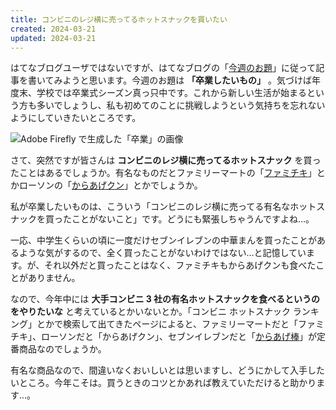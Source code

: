 ```yaml
---
title: コンビニのレジ横に売ってるホットスナックを買いたい
created: 2024-03-21
updated: 2024-03-21
---
```


はてなブログユーザではないですが、はてなブログの「[今週のお題](https://blog.hatena.ne.jp/-/campaign/odai)」に従って記事を書いてみようと思います。今週のお題は **「卒業したいもの」** 。気づけば年度末、学校では卒業式シーズン真っ只中です。これから新しい生活が始まるという方も多いでしょうし、私も初めてのことに挑戦しようという気持ちを忘れないようにしていきたいところです。

![Adobe Firefly で生成した「卒業」の画像](0bcc016b-d43c-448d-58fa-d720253fd000)

さて、突然ですが皆さんは **コンビニのレジ横に売ってるホットスナック** を買ったことはあるでしょうか。有名なものだとファミリーマートの「[ファミチキ](https://www.family.co.jp/goods/friedfoods/0253116.html)」とかローソンの「[からあげクン](https://www.lawson.co.jp/recommend/original/detail/1390563_1996.html)」とかでしょうか。

私が卒業したいものは、こういう「コンビニのレジ横に売ってる有名なホットスナックを買ったことがないこと」です。どうにも緊張しちゃうんですよね…。

一応、中学生くらいの頃に一度だけセブンイレブンの中華まんを買ったことがあるような気がするので、全く買ったことがないわけではない…と記憶しています。が、それ以外だと買ったことはなく、ファミチキもからあげクンも食べたことがありません。

なので、今年中には **大手コンビニ 3 社の有名ホットスナックを食べるというのをやりたいな** と考えているとかいないとか。「コンビニ ホットスナック ランキング」とかで検索して出てきたページによると、ファミリーマートだと「ファミチキ」、ローソンだと「からあげクン」、セブンイレブンだと「[からあげ棒](https://www.sej.co.jp/products/a/item/150176/)」が定番商品なのでしょうか。

有名な商品なので、間違いなくおいしいとは思いますし、どうにかして入手したいところ。今年こそは。買うときのコツとかあれば教えていただけると助かります…。
